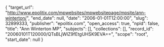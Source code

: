 {
  "target_url": "http://www.epolitix.com/mpwebsites/mpwebsitepage/mpsite/ann-winterton/", 
  "end_date": null, 
  "date": "2006-01-01T12:00:00", 
  "slug": 32899333, 
  "publisher": "epolitix.com", 
  "open_access": true, 
  "npld": false, 
  "title": "Ann Winterton MP", 
  "subjects": [], 
  "collections": [], 
  "record_id": "20060101T120000/QTsBLjWIZ9fEtgUHSK9EVA==", 
  "scope": "root", 
  "start_date": null
}


